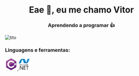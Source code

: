 <h1 align="center">Eae 👋, eu me chamo Vitor</h1>
<h3 align="center">Aprendendo a programar 👍</h3>

<p align="left"> <img src="https://komarev.com/ghpvc/?username=tito&label=Profile%20views&color=0e75b6&style=flat" alt="tito" /> </p>

<h3 align="left">Linguagens e ferramentas:</h3>
<p align="left"> <a href="https://www.w3schools.com/cs/" target="_blank" rel="noreferrer"> <img src="https://raw.githubusercontent.com/devicons/devicon/master/icons/csharp/csharp-original.svg" alt="csharp" width="40" height="40"/> </a> <a href="https://dotnet.microsoft.com/" target="_blank" rel="noreferrer"> <img src="https://raw.githubusercontent.com/devicons/devicon/master/icons/dot-net/dot-net-original-wordmark.svg" alt="dotnet" width="40" height="40"/> </a> </p>


